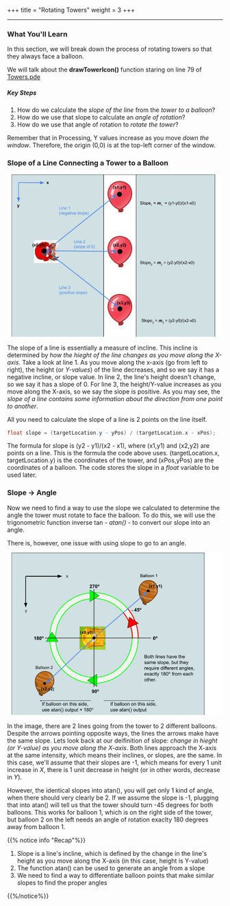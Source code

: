+++
title = "Rotating Towers"
weight = 3
+++

---

### What You'll Learn

In this section, we will break down the process of rotating towers so that they always face a balloon.

We will talk about the **drawTowerIcon()** function staring on line 79 of [Towers.pde](https://github.com/mcpt/game-dev/blob/main/PartOne/Towers.pde "Open Towers.pde")

##### Key Steps

1. How do we calculate the _slope of the line_ from the _tower to a balloon_?
2. How do we use that slope to calculate an _angle of rotation_?
3. How do we use that angle of rotation to _rotate the tower_?

Remember that in Processing, Y values increase as you move _down the window_. Therefore, the origin (0,0) is at the top-left corner of the window.

### Slope of a Line Connecting a Tower to a Balloon

![Interface](/img/Line-Slopes.png)

The slope of a line is essentially a measure of incline. This incline is determined by _how the hieght of the line changes as you move along the X-axis_. Take a look at line 1. As you move along the x-axis (go from left to right), the height (or _Y-values_) of the line decreases, and so we say it has a negative incline, or slope value. In line 2, the line's height doesn't change, so we say it has a slope of 0. For line 3, the height/Y-value increases as you move along the X-axis, so we say the slope is positive. As you may see, the _slope of a line contains some information about the direction from one point to another_.

All you need to calculate the slope of a line is 2 points on the line itself.

```java
float slope = (targetLocation.y - yPos) / (targetLocation.x - xPos);
```

The formula for slope is (y2 - y1)/(x2 - x1), where (x1,y1) and (x2,y2) are points on a line. This is the formula the code above uses. (targetLocation.x, targetLocation.y) is the coordinates of the tower, and (xPos,yPos) are the coordinates of a balloon. The code stores the slope in a _float_ variable to be used later.

### Slope -> Angle

Now we need to find a way to use the slope we calculated to determine the angle the tower must rotate to face the balloon. To do this, we will use the trigonometric function inverse tan - _atan()_ - to convert our slope into an angle.

There is, however, one issue with using slope to go to an angle.

![Interface](/img/Rotation-Mechanism.png)

In the image, there are 2 lines going from the tower to 2 different balloons. Despite the arrows pointing opposite ways, the lines the arrows make have the same slope. Lets look back at our deifinition of slope: _change in hieght (or Y-value) as you move along the X-axis_. Both lines approach the X-axis at the same intensity, which means their inclines, or slopes, are the same. In this case, we'll assume that their slopes are -1, which means for every 1 unit increase in _X_, there is 1 unit decrease in height (or in other words, decrease in _Y_).

However, the identical slopes into atan(), you will get only 1 kind of angle, when there should very clearly be 2. If we assume the slope is -1, plugging that into atan() will tell us that the tower should turn -45 degrees for both balloons. This works for balloon 1, which is on the right side of the tower, but balloon 2 on the left needs an angle of rotation exaclty 180 degrees away from balloon 1.

{{% notice info "Recap"%}}

1. Slope is a line's incline, which is defined by the change in the line's height as you move along the X-axis (in this case, height is Y-value)
2. The function atan() can be used to generate an angle from a slope
3. We need to find a way to differentiate balloon points that make similar slopes to find the proper angles

{{%/notice%}}
